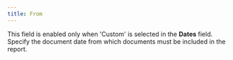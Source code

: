 ```yaml
---
title: From
---
```



This field is enabled only when 'Custom' is selected in the **Dates** field. Specify the document date from which documents must be included in the report.
